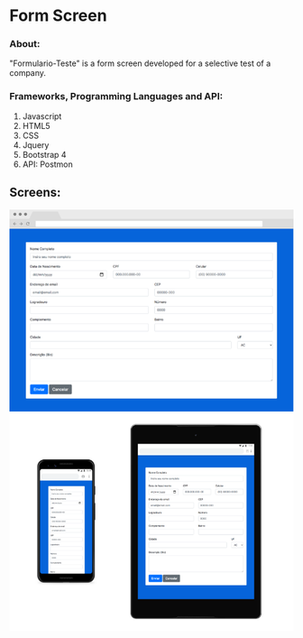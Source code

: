 # Form Screen

### About:

"Formulario-Teste" is a form screen developed for a selective test of a company.

### Frameworks, Programming Languages and API:

1. Javascript
2. HTML5
3. CSS
4. Jquery
5. Bootstrap 4
7. API: Postmon

## Screens:
![Screens 1](https://github.com/davibs22/Formulario-Teste/raw/main/readmeFiles/Screen1.png)
![Screens 2](https://github.com/davibs22/Formulario-Teste/raw/main/readmeFiles/Screen2.png)
